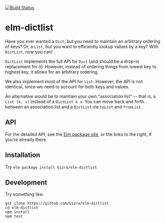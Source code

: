 [![Build Status](https://travis-ci.org/Gizra/elm-dictlist.svg?branch=master)](https://travis-ci.org/Gizra/elm-dictlist)

# elm-dictlist

Have you ever wanted a `Dict`, but you need to maintain an arbitrary
ordering of keys? Or, a `List`, but you want to efficiently lookup values
by a key? With `DictList`, now you can!

`DictList` implements the full API for `Dict` (and should be a drop-in
replacement for it). However, instead of ordering things from lowest
key to highest key, it allows for an arbitrary ordering.

We also implement most of the API for `List`. However, the API is not
identical, since we need to account for both keys and values.

An alternative would be to maintain your own "association list" -- that is,
a `List (k, v)` instead of a `DictList k v`. You can move back and forth
between an association list and a `DictList` via `toList` and `fromList`.

## API

For the detailed API, see the
[Elm package site](http://package.elm-lang.org/packages/Gizra/elm-dictlist/latest),
or the links to the right, if you're already there.

## Installation

Try `elm-package install Gizra/elm-dictlist`

## Development

Try something like:

    git clone https://github.com/Gizra/elm-dictlist
    cd elm-dictlist
    npm install
    npm test
